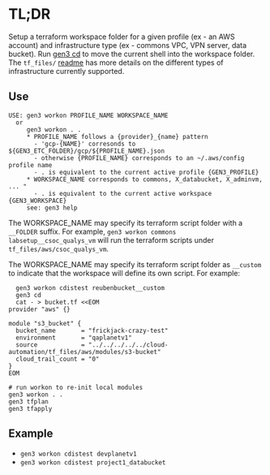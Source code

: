 # TL;DR

Setup a terraform workspace folder for a given profile (ex - an AWS account) and infrastructure type (ex - commons VPC, VPN server, data bucket).  Run [gen3 cd](./cd.md) to move the current shell into the workspace folder.  The `tf_files/` [readme](../../tf_files/README.md) has more details on the different types of infrastructure currently supported.

## Use

```
USE: gen3 workon PROFILE_NAME WORKSPACE_NAME
  or
     gen3 workon . .
     * PROFILE_NAME follows a {provider}_{name} pattern
       - 'gcp-{NAME}' corresonds to ${GEN3_ETC_FOLDER}/gcp/${PROFILE_NAME}.json
       - otherwise {PROFILE_NAME} corresponds to an ~/.aws/config profile name
       - . is equivalent to the current active profile {GEN3_PROFILE}
     * WORKSPACE_NAME corresponds to commons, X_databucket, X_adminvm, ... "
       - . is equivalent to the current active workspace {GEN3_WORKSPACE}
     see: gen3 help
```

The WORKSPACE_NAME may specify its terraform script folder with a `__FOLDER` suffix. For example, `gen3 workon commons labsetup__csoc_qualys_vm` will run the terraform scripts under `tf_files/aws/csoc_qualys_vm`.

The WORKSPACE_NAME may specify its terraform script folder as `__custom` to
indicate that the workspace will define its own script.  For example:

```
  gen3 workon cdistest reubenbucket__custom
  gen3 cd
  cat - > bucket.tf <<EOM
provider "aws" {}

module "s3_bucket" {
  bucket_name       = "frickjack-crazy-test"
  environment       = "qaplanetv1"
  source            = "../../../../../cloud-automation/tf_files/aws/modules/s3-bucket"
  cloud_trail_count = "0"
}
EOM

# run workon to re-init local modules
gen3 workon . .
gen3 tfplan
gen3 tfapply
```

## Example

* `gen3 workon cdistest devplanetv1`
* `gen3 workon cdistest project1_databucket`

